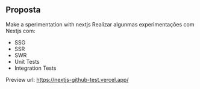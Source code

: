 ## Proposta

Make a sperimentation with nextjs
Realizar algunmas experimentações com Nextjs com:

- SSG
- SSR
- SWR
- Unit Tests
- Integration Tests

Preview url: https://nextjs-github-test.vercel.app/
